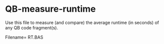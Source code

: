 # QB-measure-runtime

Use this file to measure (and compare) the average runtime (in seconds) of any QB code fragment(s).

Filename= RT.BAS
